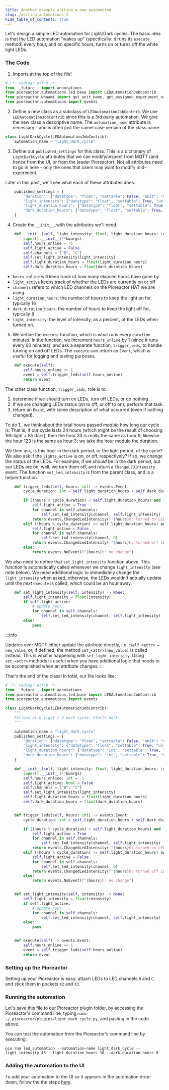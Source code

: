 ```yaml
---
title: Another example writing a new automation
slug: /writing-automations-2
hide_table_of_contents: true
---
```


Let's design a simple LED automation for Light/Dark cycles. The basic idea is that the LED automation "wakes up" (specifically: it runs its `execute` method) every hour, and on specific hours, turns on or turns off the white light LEDs.

### The Code

1. Imports at the top of the file!
```python
# -*- coding: utf-8 -*-
from __future__ import annotations
from pioreactor.automations.led.base import LEDAutomationJobContrib
from pioreactor.whoami import get_unit_name, get_assigned_experiment_name
from pioreactor.automations import events
```

2. Define a new class as a subclass of `LEDAutomationJobContrib`. We use `LEDAutomationJobContrib` since this is a 3rd party automation. We give the new class a descriptive name. The `automation_name` attribute is necessary - and is often just the camel case version of the class name.
```python
class LightDarkCycle(LEDAutomationJobContrib):
    automation_name = "light_dark_cycle"
```

3. Define our `published_settings` for this class. This is a dictionary of `LightDarkCycle` attributes that we can modify/inspect from MQTT (and hence from the UI, or from the leader Pioreactor). Not all attributes need to go in here - only the ones that users may want to modify mid-experiment. 

Later in this post, we'll see what each of these attributes does. 

```python
    published_settings = {
        "duration": {"datatype": "float", "settable": False, "unit": "min"},
        "light_intensity": {"datatype": "float", "settable": True, "unit": "%"},
        "light_duration_hours": {"datatype": "float", "settable": True, "unit": "h"},
        "dark_duration_hours": {"datatype": "float", "settable": True, "unit": "h"},
    }
```

4. Create the `__init__`, with the attributes we'll need. 
```python
    def __init__(self, light_intensity: float, light_duration_hours: int, dark_duration_hours: int, **kwargs):
        super().__init__(**kwargs)
        self.hours_online = -1
        self.light_active = False
        self.channels = ["B", "C"]
        self.set_light_intensity(light_intensity)
        self.light_duration_hours = float(light_duration_hours)
        self.dark_duration_hours = float(dark_duration_hours)
```

- `hours_online` will keep track of how many elapsed hours have gone by. 
- `light_active` keeps track of whether the LEDs are currently on or off
- `channels` refers to which LED channels on the Pioreactor HAT we are using.
- `light_duration_hours`: the number of hours to keep the light on for, typically 16
- `dark_duration_hours`: the number of hours to keep the light off for, typically 8
- `light_intensity`: the level of intensity, as a percent, of the LEDs when turned on.


5. We define the `execute` function, which is what runs every `duration` minutes. In the function, we increment `hours_online` by 1 (since it runs every 60 minutes), and ask a separate function, `trigger_leds`, to handle turning on and off LEDs. The `execute` can return an `Event`, which is useful for logging and testing purposes.
```python
    def execute(self):
        self.hours_online += 1
        event = self.trigger_leds(self.hours_online)
        return event
```

The other class function, `trigger_leds`, role is to:

1. determine if we should turn on LEDs, turn off LEDs, or do nothing.
2. If we are changing LEDs status (on to off, or off to on), perform that task.
3. return an `Event`, with some description of what occurred (even if nothing changed).

To do 1., we think about the total hours passed _modulo_ how long our cycle is. That is, if our cycle lasts 24 hours (which might be the result of choosing 16h light + 8h dark), then the hour 33 is really the same as hour 9, likewise the hour 123 is the same as hour 3: we take the hour modulo the duration. 

We then ask, is this hour in the dark period, or the light period, of the cycle? We also ask if the `lights_active` is on, or off, respectively? If so, we change the status of the LEDs. For example, if we _should_ be in the dark period, but our LEDs are on, well, we turn them off, and return a `ChangeLEDIntensity` event. The function `set_led_intensity` is from the parent class, and is a helper function. 

```python
    def trigger_leds(self, hours: int) -> events.Event:
        cycle_duration: int = self.light_duration_hours + self.dark_duration_hours

        if ((hours % cycle_duration) < self.light_duration_hours) and (not self.light_active):
            self.light_active = True
            for channel in self.channels:
                self.set_led_intensity(channel, self.light_intensity)
            return events.ChangedLedIntensity(f"{hours}h: turned on LEDs")
        elif ((hours % cycle_duration) >= self.light_duration_hours) and (self.light_active):
            self.light_active = False
            for channel in self.channels:
                self.set_led_intensity(channel, 0)
            return events.ChangedLedIntensity(f"{hours}h: turned off LEDs")
        else:
            return events.NoEvent(f"{hours}h: no change")

```

We also need to define that `set_light_intensity` function above. This function is automatically called whenever we change `light_intensity` (see note below). We need additional logic to immediately change the `light_intensity` when asked, otherwise, the LEDs wouldn't actually update until the _next_ `execute` is called, which could be an hour away.

```python
    def set_light_intensity(self, intensity) -> None:
        self.light_intensity = float(intensity)
        if self.light_active:
            # update now!
            for channel in self.channels:
                self.set_led_intensity(channel, self.light_intensity)
        else:
            pass
```

:::info

Updates over MQTT either update the attribute directly, i.e. :`self.<attr> = new_value`, or, if defined, the method `set_<attr>(new_value)` is called instead. This is what is happening with `set_light_intensity`. Using `set_<attr>` methods is useful when you have additional logic that needs to be accomplished when an attribute changes.
:::


That's the end of the class! In total, our file looks like:

```python
# -*- coding: utf-8 -*-
from __future__ import annotations
from pioreactor.automations.led.base import LEDAutomationJobContrib
from pioreactor.automations import events

class LightDarkCycle(LEDAutomationJobContrib):
    """
    Follows as h light / h dark cycle. Starts dark.
    """

    automation_name = "light_dark_cycle"
    published_settings = {
        "duration": {"datatype": "float", "settable": False, "unit": "min"}, # doesn't make sense to change duration.
        "light_intensity": {"datatype": "float", "settable": True, "unit": "%"},
        "light_duration_hours": {"datatype": "int", "settable": True, "unit": "h"},
        "dark_duration_hours": {"datatype": "int", "settable": True, "unit": "h"},
    }

    def __init__(self, light_intensity: float, light_duration_hours: int, dark_duration_hours: int, **kwargs):
        super().__init__(**kwargs)
        self.hours_online: int = -1
        self.light_active: bool = False
        self.channels = ["B", "C"]
        self.set_light_intensity(light_intensity)
        self.light_duration_hours = float(light_duration_hours)
        self.dark_duration_hours = float(dark_duration_hours)


    def trigger_leds(self, hours: int) -> events.Event:
        cycle_duration: int = self.light_duration_hours + self.dark_duration_hours

        if ((hours % cycle_duration) < self.light_duration_hours) and (not self.light_active):
            self.light_active = True
            for channel in self.channels:
                self.set_led_intensity(channel, self.light_intensity)
            return events.ChangedLedIntensity(f"{hours}h: turned on LEDs")
        elif ((hours % cycle_duration) >= self.light_duration_hours) and (self.light_active):
            self.light_active = False
            for channel in self.channels:
                self.set_led_intensity(channel, 0)
            return events.ChangedLedIntensity(f"{hours}h: turned off LEDs")
        else:
            return events.NoEvent(f"{hours}h: no change")


    def set_light_intensity(self, intensity) -> None:
        self.light_intensity = float(intensity)
        if self.light_active:
            # update now!
            for channel in self.channels:
                self.set_led_intensity(channel, self.light_intensity)
        else:
            pass


    def execute(self) -> events.Event:
        self.hours_online += 1
        event = self.trigger_leds(self.hours_online)
        return event

```

### Setting up the Pioreactor

Setting up your Pioreactor is easy: attach LEDs to LED channels `B` and `C`, and stick them in pockets `X2` and `X3`.


### Running the automation

Let's save this file to our Pioreactor plugin folder, by accessing the Pioreactor's command line, typing `nano ~/.pioreactor/plugins/light_dark_cycle.py`, and pasting in the code above.

You can test the automation from the Pioreactor's command line by executing:
```
pio run led_automation --automation-name light_dark_cycle --light_intensity 45 --light_duration_hours 16 --dark_duration_hours 8
```


### Adding the automation to the UI

To add your automation to the UI so it appears in the automation drop-down, follow the the steps [here](/developer-guide/adding-plugins-to-ui#adding-a-custom-automation-to-the-drop-down-of-automations).


